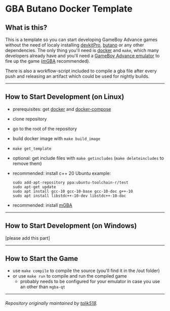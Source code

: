 # GBA Butano Docker Template

## What is this?
This is a template so you can start developing GameBoy Advance games without the need of localy installing [devkitPro](https://devkitpro.org/), [butano](https://github.com/GValiente/butano) or any other dependencies. The only thing you'll need is [docker](https://www.docker.com/get-started/) and `make`, which many developers already have and you'll need a [GameBoy Advance emulator](https://www.addictivetips.com/ubuntu-linux-tips/play-nintendo-gameboy-games-on-linux/#:~:text=The%20VisualBoy%20Advance%20Emulation%20tool,Color%20and%20the%20Gameboy%20Advance.) to fire up the game ([mGBA](https://github.com/mgba-emu/mgba) recommended).

There is also a workflow-script included to compile a gba file after every push and releasing an artifact which could be used for nightly builds.
______________
## How to Start Development (on Linux)
* prerequisites: get [docker](https://www.docker.com/get-started/) and [docker-compose](https://docs.docker.com/compose/install/)
* clone repository
* go to the root of the repository
* build docker image with `make build_image`
* `make get_template`
* optional: get include files with `make getincludes` (`make deleteincludes` to remove them)
* recommended: install c++ 20
Ubuntu example:
    ```
    sudo add-apt-repository ppa:ubuntu-toolchain-r/test
    sudo apt-get update
    sudo apt install gcc-10 gcc-10-base gcc-10-doc g++-10
    sudo apt install libstdc++-10-dev libstdc++-10-doc
    ```

* recommended: install [mGBA](https://github.com/mgba-emu/mgba)

______________
## How to Start Development (on Windows)
[please add this part]
______________
## How to Start the Game
* use `make compile` to compile the source (you'll find it in the /out folder)
* or use `make run` to compile and run the compiled game
    * probably needs to be configured for your emulator in case you use an other than `mgba-qt`


______________

###### Repository originally maintained by [tolik518](https://github.com/tolik518).
